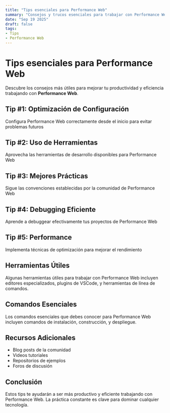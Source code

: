 ```yaml
---
title: "Tips esenciales para Performance Web"
summary: "Consejos y trucos esenciales para trabajar con Performance Web"
date: "Sep 19 2025"
draft: false
tags:
- Tips
- Performance Web
---
```


# Tips esenciales para Performance Web

Descubre los consejos más útiles para mejorar tu productividad y eficiencia trabajando con **Performance Web**.

## Tip #1: Optimización de Configuración

Configura Performance Web correctamente desde el inicio para evitar problemas futuros

## Tip #2: Uso de Herramientas

Aprovecha las herramientas de desarrollo disponibles para Performance Web

## Tip #3: Mejores Prácticas

Sigue las convenciones establecidas por la comunidad de Performance Web

## Tip #4: Debugging Eficiente

Aprende a debuggear efectivamente tus proyectos de Performance Web

## Tip #5: Performance

Implementa técnicas de optimización para mejorar el rendimiento

## Herramientas Útiles

Algunas herramientas útiles para trabajar con Performance Web incluyen editores especializados, plugins de VSCode, y herramientas de línea de comandos.

## Comandos Esenciales

Los comandos esenciales que debes conocer para Performance Web incluyen comandos de instalación, construcción, y despliegue.

## Recursos Adicionales

- Blog posts de la comunidad
- Videos tutoriales
- Repositorios de ejemplos
- Foros de discusión

## Conclusión

Estos tips te ayudarán a ser más productivo y eficiente trabajando con Performance Web. La práctica constante es clave para dominar cualquier tecnología.
